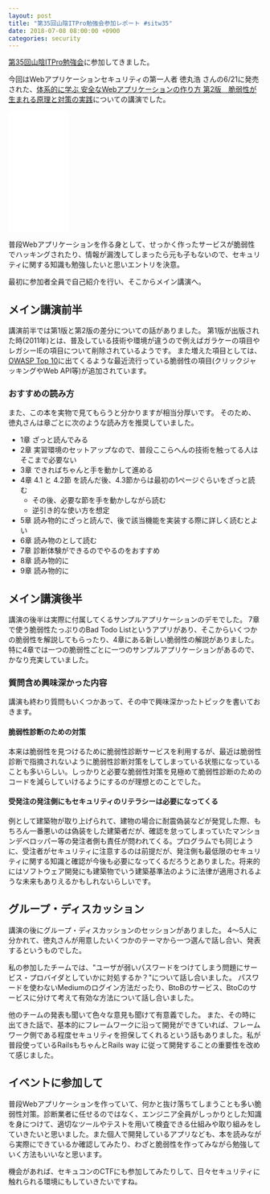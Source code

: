 ```yaml
---
layout: post
title: "第35回山陰ITPro勉強会参加レポート #sitw35"
date: 2018-07-08 08:00:00 +0900
categories: security
---
```


[第35回山陰ITPro勉強会](https://sitw.doorkeeper.jp/events/75259)に参加してきました。

今回はWebアプリケーションセキュリティの第一人者 徳丸浩 さんの6/21に発売された、[体系的に学ぶ 安全なWebアプリケーションの作り方 第2版　脆弱性が生まれる原理と対策の実践](https://amzn.to/2KGA4JQ)についての講演でした。

<iframe style="width:120px;height:240px;" marginwidth="0" marginheight="0" scrolling="no" frameborder="0" src="//rcm-fe.amazon-adsystem.com/e/cm?lt1=_blank&bc1=000000&IS2=1&bg1=FFFFFF&fc1=000000&lc1=0000FF&t=regonns-22&o=9&p=8&l=as4&m=amazon&f=ifr&ref=as_ss_li_til&asins=B07DVY4H3M&linkId=da72d58a417e3e0dcb612b8f19761d96"></iframe>

普段Webアプリケーションを作る身として、せっかく作ったサービスが脆弱性でハッキングされたり、情報が漏洩してしまったら元も子もないので、セキュリティに関する知識も勉強したいと思いエントリを決意。

最初に参加者全員で自己紹介を行い、そこからメイン講演へ。

## メイン講演前半

講演前半では第1版と第2版の差分についての話がありました。
第1版が出版された時(2011年)とは、普及している技術や環境が違うので例えばガラケーの項目やレガシーIEの項目について削除されているようです。
また増えた項目としては、[OWASP Top 10](https://www.owasp.org/index.php/Japan)に出てくるような最近流行っている脆弱性の項目(クリックジャッキングやWeb API等)が追加されています。

### おすすめの読み方
また、この本を実物で見てもらうと分かりますが相当分厚いです。
そのため、徳丸さんは章ごとに次のような読み方を推奨していました。

- 1章 ざっと読んでみる
- 2章 実習環境のセットアップなので、普段ここらへんの技術を触ってる人はそこまで必要ない
- 3章 できればちゃんと手を動かして進める
- 4章 4.1 と 4.2節 を読んだ後、4.3節からは最初の1ページぐらいをざっと読む
  - その後、必要な節を手を動かしながら読む
  - 逆引き的な使い方を想定
- 5章 読み物的にざっと読んで、後で該当機能を実装する際に詳しく読むとよい
- 6章 読み物のとして読む
- 7章 診断体験ができるのでやるのをおすすめ
- 8章 読み物的に
- 9章 読み物的に

## メイン講演後半

講演の後半は実際に付属してくるサンプルアプリケーションのデモでした。
7章で使う脆弱性たっぷりのBad Todo Listというアプリがあり、そこからいくつかの脆弱性を解説してもらったり、4章にある新しい脆弱性の解説がありました。特に4章では一つの脆弱性ごとに一つのサンプルアプリケーションがあるので、かなり充実していました。

### 質問含め興味深かった内容

講演も終わり質問もいくつかあって、その中で興味深かったトピックを書いておきます。

#### 脆弱性診断のための対策
本来は脆弱性を見つけるために脆弱性診断サービスを利用するが、最近は脆弱性診断で指摘されないように脆弱性診断対策をしてしまっている状態になっていることも多いらしい。しっかりと必要な脆弱性対策を見極めて脆弱性診断のためのコードを減らしていけるようにするのが理想とのことでした。

#### 受発注の発注側にもセキュリティのリテラシーは必要になってくる
例として建築物が取り上げられて、建物の場合に耐震偽装などが発覚した際、もちろん一番悪いのは偽装をした建築者だが、確認を怠ってしまっていたマンションデベロッパー等の発注者側も責任が問われてくる。プログラムでも同じように、受注者がセキュリティに注意するのは前提だが、発注側も最低限のセキュリティに関する知識と確認が今後も必要になってくるだろうとありました。将来的にはソフトウェア開発にも建築物でいう建築基準法のように法律が適用されるような未来もありえるかもしれないらしいです。

## グループ・ディスカッション

講演の後にグループ・ディスカッションのセッションがありました。
4〜5人に分かれて、徳丸さんが用意したいくつかのテーマから一つ選んで話し合い、発表するというものでした。

私の参加したチームでは、"ユーザが弱いパスワードをつけてしまう問題にサービス・プロバイダとしていかに対処するか？"について話し合いました。
パスワードを使わないMediumのログイン方法だったり、BtoBのサービス、BtoCのサービスに分けて考えて有効な方法について話し合いました。

他のチームの発表も聞いて色々な意見も聞けて有意義でした。
また、その時に出てきた話で、基本的にフレームワークに沿って開発ができていれば、フレームワーク側である程度セキュリティを担保してくれるという話もありました。私が普段使っているRailsもちゃんとRails way に従って開発することの重要性を改めて感じました。

## イベントに参加して
普段Webアプリケーションを作っていて、何かと抜け落ちてしまうことも多い脆弱性対策。診断業者に任せるのではなく、エンジニア全員がしっかりとした知識を身につけて、適切なツールやテストを用いて検査できる仕組みや取り組みをしていきたいと思いました。また個人で開発しているアプリなども、本を読みながら実際にできているか確認してみたり、わざと脆弱性を作ってみながら勉強していく方法もいいなと思います。

機会があれば、セキュコンのCTFにも参加してみたりして、日々セキュリティに触れられる環境にもしていきたいですね。
